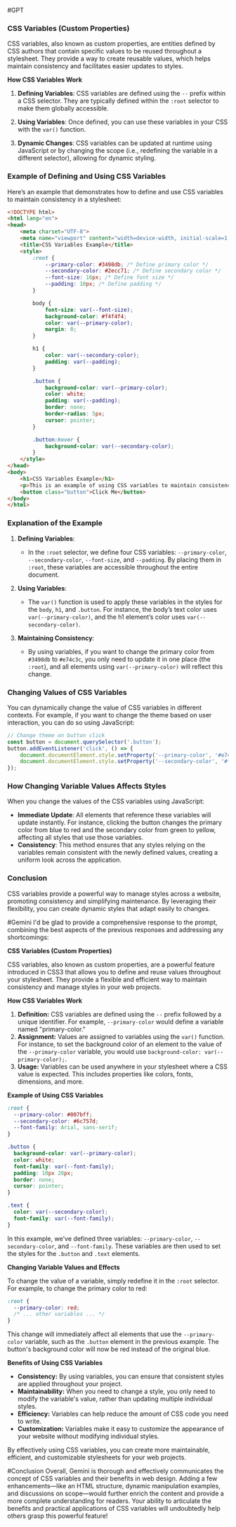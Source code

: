 #GPT
### CSS Variables (Custom Properties)

CSS variables, also known as custom properties, are entities defined by CSS authors that contain specific values to be reused throughout a stylesheet. They provide a way to create reusable values, which helps maintain consistency and facilitates easier updates to styles.

**How CSS Variables Work**

1. **Defining Variables**: CSS variables are defined using the `--` prefix within a CSS selector. They are typically defined within the `:root` selector to make them globally accessible.
   
2. **Using Variables**: Once defined, you can use these variables in your CSS with the `var()` function.

3. **Dynamic Changes**: CSS variables can be updated at runtime using JavaScript or by changing the scope (i.e., redefining the variable in a different selector), allowing for dynamic styling.

### Example of Defining and Using CSS Variables

Here’s an example that demonstrates how to define and use CSS variables to maintain consistency in a stylesheet:

```html
<!DOCTYPE html>
<html lang="en">
<head>
    <meta charset="UTF-8">
    <meta name="viewport" content="width=device-width, initial-scale=1.0">
    <title>CSS Variables Example</title>
    <style>
        :root {
            --primary-color: #3498db; /* Define primary color */
            --secondary-color: #2ecc71; /* Define secondary color */
            --font-size: 16px; /* Define font size */
            --padding: 10px; /* Define padding */
        }

        body {
            font-size: var(--font-size);
            background-color: #f4f4f4;
            color: var(--primary-color);
            margin: 0;
        }

        h1 {
            color: var(--secondary-color);
            padding: var(--padding);
        }

        .button {
            background-color: var(--primary-color);
            color: white;
            padding: var(--padding);
            border: none;
            border-radius: 5px;
            cursor: pointer;
        }

        .button:hover {
            background-color: var(--secondary-color);
        }
    </style>
</head>
<body>
    <h1>CSS Variables Example</h1>
    <p>This is an example of using CSS variables to maintain consistency.</p>
    <button class="button">Click Me</button>
</body>
</html>
```

### Explanation of the Example

1. **Defining Variables**:
   - In the `:root` selector, we define four CSS variables: `--primary-color`, `--secondary-color`, `--font-size`, and `--padding`. By placing them in `:root`, these variables are accessible throughout the entire document.

2. **Using Variables**:
   - The `var()` function is used to apply these variables in the styles for the `body`, `h1`, and `.button`. For instance, the body’s text color uses `var(--primary-color)`, and the h1 element’s color uses `var(--secondary-color)`.

3. **Maintaining Consistency**:
   - By using variables, if you want to change the primary color from `#3498db` to `#e74c3c`, you only need to update it in one place (the `:root`), and all elements using `var(--primary-color)` will reflect this change.

### Changing Values of CSS Variables

You can dynamically change the value of CSS variables in different contexts. For example, if you want to change the theme based on user interaction, you can do so using JavaScript:

```javascript
// Change theme on button click
const button = document.querySelector('.button');
button.addEventListener('click', () => {
    document.documentElement.style.setProperty('--primary-color', '#e74c3c');
    document.documentElement.style.setProperty('--secondary-color', '#f1c40f');
});
```

### How Changing Variable Values Affects Styles

When you change the values of the CSS variables using JavaScript:

- **Immediate Update**: All elements that reference these variables will update instantly. For instance, clicking the button changes the primary color from blue to red and the secondary color from green to yellow, affecting all styles that use those variables.
- **Consistency**: This method ensures that any styles relying on the variables remain consistent with the newly defined values, creating a uniform look across the application.

### Conclusion

CSS variables provide a powerful way to manage styles across a website, promoting consistency and simplifying maintenance. By leveraging their flexibility, you can create dynamic styles that adapt easily to changes.



#Gemini
I'd be glad to provide a comprehensive response to the prompt, combining the best aspects of the previous responses and addressing any shortcomings:

**CSS Variables (Custom Properties)**

CSS variables, also known as custom properties, are a powerful feature introduced in CSS3 that allows you to define and reuse values throughout your stylesheet. They provide a flexible and efficient way to maintain consistency and manage styles in your web projects.

**How CSS Variables Work**

1. **Definition:** CSS variables are defined using the `--` prefix followed by a unique identifier. For example, `--primary-color` would define a variable named "primary-color."
2. **Assignment:** Values are assigned to variables using the `var()` function. For instance, to set the background color of an element to the value of the `--primary-color` variable, you would use `background-color: var(--primary-color);`.
3. **Usage:** Variables can be used anywhere in your stylesheet where a CSS value is expected. This includes properties like colors, fonts, dimensions, and more.

**Example of Using CSS Variables**

```css
:root {
  --primary-color: #007bff;
  --secondary-color: #6c757d;
  --font-family: Arial, sans-serif;
}

.button {
  background-color: var(--primary-color);
  color: white;
  font-family: var(--font-family);
  padding: 10px 20px;
  border: none;
  cursor: pointer;
}

.text {
  color: var(--secondary-color);
  font-family: var(--font-family);
}
```

In this example, we've defined three variables: `--primary-color`, `--secondary-color`, and `--font-family`. These variables are then used to set the styles for the `.button` and `.text` elements.

**Changing Variable Values and Effects**

To change the value of a variable, simply redefine it in the `:root` selector. For example, to change the primary color to red:

```css
:root {
  --primary-color: red;
  /* ... other variables ... */
}
```

This change will immediately affect all elements that use the `--primary-color` variable, such as the `.button` element in the previous example. The button's background color will now be red instead of the original blue.

**Benefits of Using CSS Variables**

- **Consistency:** By using variables, you can ensure that consistent styles are applied throughout your project.
- **Maintainability:** When you need to change a style, you only need to modify the variable's value, rather than updating multiple individual styles.
- **Efficiency:** Variables can help reduce the amount of CSS code you need to write.
- **Customization:** Variables make it easy to customize the appearance of your website without modifying individual styles.

By effectively using CSS variables, you can create more maintainable, efficient, and customizable stylesheets for your web projects.



#Conclusion
Overall, Gemini is thorough and effectively communicates the concept of CSS variables and their benefits in web design. Adding a few enhancements—like an HTML structure, dynamic manipulation examples, and discussions on scope—would further enrich the content and provide a more complete understanding for readers. Your ability to articulate the benefits and practical applications of CSS variables will undoubtedly help others grasp this powerful feature!
